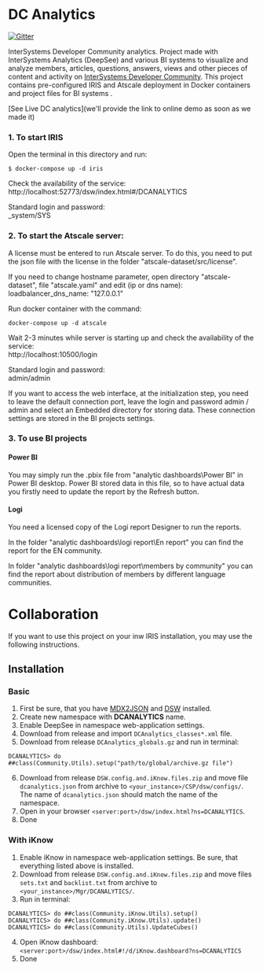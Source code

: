 # DC Analytics

[![Gitter](https://img.shields.io/badge/chat-on%20telegram-blue.svg)](https://t.me/joinchat/FoZ4M0KF5NakAJPwyg1Saw)

InterSystems Developer Community analytics.
Project made with InterSystems Analytics (DeepSee) and various BI systems to visualize and analyze members, articles, questions, answers, views and other pieces of content and activity on [InterSystems Developer Community](community.intersystems.com). This project contains pre-configured IRIS and Atscale  deployment in Docker containers and project files for BI systems .

[See Live DC analytics](we'll provide the link to online demo as soon as we made it)

### 1. To start IRIS 
Open the terminal in this directory and run:  
```
$ docker-compose up -d iris
```
Check the availability of the service:  
http://localhost:52773/dsw/index.html#/DCANALYTICS 
    
Standard login and password:  
_system/SYS 

### 2. To start the Atscale server:  

A license must be entered to run Atscale server. To do this, you need to put the json file with the license in the folder "atscale-dataset/src/license".

If you need to change hostname parameter, open directory "atscale-dataset", file "atscale.yaml" and edit (ip or dns name):  
loadbalancer_dns_name: "127.0.0.1"  
    
Run docker container with the command:  
```
docker-compose up -d atscale  
```
Wait 2-3 minutes while server is starting up and check the availability of the service:  
http://localhost:10500/login  
    
Standard login and password:  
admin/admin 

If you want to access the web interface, at the initialization step, you need to leave the default connection port, leave the login and password admin / admin and select an Embedded directory for storing data. These connection settings are stored in the BI projects settings.

### 3. To use BI projects

#### Power BI

You may simply run the .pbix file from "analytic dashboards\Power BI" in Power BI desktop. Power BI stored data in this file, so to have actual data you firstly need to update the report by the Refresh button.

#### Logi
You need a licensed copy of the Logi report Designer to run the reports.

In the folder "analytic dashboards\logi report\En report" you can find the report for the EN community.

In folder "analytic dashboards\logi report\members by community" you can find the report about distribution of members by different language communities.

# Collaboration

If you want to use this project on your inw IRIS installation, you may use the following instructions.

## Installation
### Basic
1. First be sure, that you have [MDX2JSON](https://github.com/intersystems-ru/Cache-MDX2JSON) and [DSW](https://github.com/intersystems-ru/DeepSeeWeb) installed.
2. Create new namespace with **DCANALYTICS** name.
3. Enable DeepSee in namespace web-application settings.
4. Download from release and import `DCAnalytics_classes*.xml` file.
5. Download from release `DCAnalytics_globals.gz` and run in terminal:
```
DCANALYTICS> do ##class(Community.Utils).setup("path/to/global/archive.gz file")
```
6. Download from release `DSW.config.and.iKnow.files.zip` and move file `dcanalytics.json` from archive to `<your_instance>/CSP/dsw/configs/`. The name of `dcanalytics.json` should match the name of the namespace.
7. Open in your browser `<server:port>/dsw/index.html?ns=DCANALYTICS`.
8. Done
### With iKnow
1. Enable iKnow in namespace web-application settings. Be sure, that everything listed above is installed.
2. Download from release `DSW.config.and.iKnow.files.zip` and move files `sets.txt` and `backlist.txt` from archive to `<your_instance>/Mgr/DCANALYTICS/`.
3. Run in terminal:
```
DCANALYTICS> do ##class(Community.iKnow.Utils).setup()
DCANALYTICS> do ##class(Community.iKnow.Utils).update()
DCANALYTICS> do ##class(Community.Utils).UpdateСubes()
```
4. Open iKnow dashboard:`<server:port>/dsw/index.html#!/d/iKnow.dashboard?ns=DCANALYTICS`
5. Done
